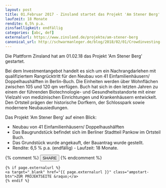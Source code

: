 ```yaml
---
layout: post
title: 01.Februar 2017 - Zinsland startet das Projekt 'Am Stener Berg'
laufzeit: 18 Monate
rendite: 6,5% p.a.
zinsfaelligkeit: endfällig
categories: [abc, def]
externalurl: https://www.zinsland.de/projekte/am-stener-berg
canonical_url: http://schwarmanleger.de/blog/2018/02/01/Crowdinvesting-Zinsland-am-stener-berg.html
---
```


<p>Die Plattform Zinsland hat am 01.02.18 das Projekt 'Am Stener Berg' gestartet.</p>

<p>Bei dem Investmentangebot handelt es sich um ein Nachrangdarlehen mit qualifiziertem Rangrücktritt für den Neubau von 41 Einfamilienhäusern/ Doppelhaushälften in Berlin-Buch. Die Einheiten werden über Wohnflächen zwischen 105 und 120 qm verfügen. Buch hat sich in den letzten Jahren zu einem der führenden Biotechnologie- und Gesundheitsstandorte mit einer Vielzahl von medizinischen Einrichtungen und Krankenhäusern entwickelt. Den Ortsteil prägen der historische Dorfkern, der Schlosspark sowie modernere Neubausiedlungen.</p>

<p>Das Projekt 'Am Stener Berg' auf einen Blick:</p>
<ul>
    <li>Neubau von 41 Einfamilienhäusern/ Doppelhaushälften</li>
    <li>Das Baugrundstück befindet sich im Berliner Stadtteil Pankow im Ortsteil Buch.</li>
    <li>Das Grundstück wurde angekauft, der Bauantrag wurde gestellt.</li>
    <li>Rendite: 6,5 % p.a. (endfällig) - Laufzeit: 18 Monate.</li>
</ul>

<div class="blogbottom">
    {% comment %}
    <button>SHARE</button>
    {% endcomment %}

    {% if page.externalurl %}
    <a target="_blank" href="{{ page.externalurl }}" class="ampstart-btn">ZUR PROJEKTSEITE &raquo;</a>
    {% endif %}
    
</div>
